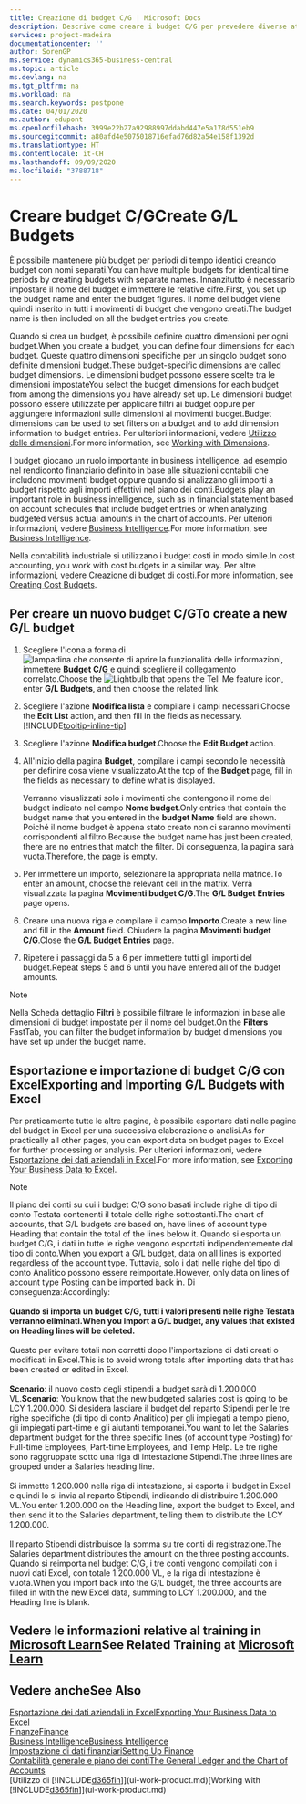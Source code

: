 ```yaml
---
title: Creazione di budget C/G | Microsoft Docs
description: Descrive come creare i budget C/G per prevedere diverse attività finanziarie e assegnare le dimensioni per scopi di business intelligence.
services: project-madeira
documentationcenter: ''
author: SorenGP
ms.service: dynamics365-business-central
ms.topic: article
ms.devlang: na
ms.tgt_pltfrm: na
ms.workload: na
ms.search.keywords: postpone
ms.date: 04/01/2020
ms.author: edupont
ms.openlocfilehash: 3999e22b27a92988997ddabd447e5a178d551eb9
ms.sourcegitcommit: a80afd4e5075018716efad76d82a54e158f1392d
ms.translationtype: HT
ms.contentlocale: it-CH
ms.lasthandoff: 09/09/2020
ms.locfileid: "3788718"
---
```

# <a name="create-gl-budgets"></a><span data-ttu-id="c79ae-103">Creare budget C/G</span><span class="sxs-lookup"><span data-stu-id="c79ae-103">Create G/L Budgets</span></span>
<span data-ttu-id="c79ae-104">È possibile mantenere più budget per periodi di tempo identici creando budget con nomi separati.</span><span class="sxs-lookup"><span data-stu-id="c79ae-104">You can have multiple budgets for identical time periods by creating budgets with separate names.</span></span> <span data-ttu-id="c79ae-105">Innanzitutto è necessario impostare il nome del budget e immettere le relative cifre.</span><span class="sxs-lookup"><span data-stu-id="c79ae-105">First, you set up the budget name and enter the budget figures.</span></span> <span data-ttu-id="c79ae-106">Il nome del budget viene quindi inserito in tutti i movimenti di budget che vengono creati.</span><span class="sxs-lookup"><span data-stu-id="c79ae-106">The budget name is then included on all the budget entries you create.</span></span>  

<span data-ttu-id="c79ae-107">Quando si crea un budget, è possibile definire quattro dimensioni per ogni budget.</span><span class="sxs-lookup"><span data-stu-id="c79ae-107">When you create a budget, you can define four dimensions for each budget.</span></span> <span data-ttu-id="c79ae-108">Queste quattro dimensioni specifiche per un singolo budget sono definite dimensioni budget.</span><span class="sxs-lookup"><span data-stu-id="c79ae-108">These budget-specific dimensions are called budget dimensions.</span></span> <span data-ttu-id="c79ae-109">Le dimensioni budget possono essere scelte tra le dimensioni impostate</span><span class="sxs-lookup"><span data-stu-id="c79ae-109">You select the budget dimensions for each budget from among the dimensions you have already set up.</span></span> <span data-ttu-id="c79ae-110">Le dimensioni budget possono essere utilizzate per applicare filtri ai budget oppure per aggiungere informazioni sulle dimensioni ai movimenti budget.</span><span class="sxs-lookup"><span data-stu-id="c79ae-110">Budget dimensions can be used to set filters on a budget and to add dimension information to budget entries.</span></span> <span data-ttu-id="c79ae-111">Per ulteriori informazioni, vedere [Utilizzo delle dimensioni](finance-dimensions.md).</span><span class="sxs-lookup"><span data-stu-id="c79ae-111">For more information, see [Working with Dimensions](finance-dimensions.md).</span></span>

<span data-ttu-id="c79ae-112">I budget giocano un ruolo importante in business intelligence, ad esempio nel rendiconto finanziario definito in base alle situazioni contabili che includono movimenti budget oppure quando si analizzano gli importi a budget rispetto agli importi effettivi nel piano dei conti.</span><span class="sxs-lookup"><span data-stu-id="c79ae-112">Budgets play an important role in business intelligence, such as in financial statement based on account schedules that include budget entries or when analyzing budgeted versus actual amounts in the chart of accounts.</span></span> <span data-ttu-id="c79ae-113">Per ulteriori informazioni, vedere [Business Intelligence](bi.md).</span><span class="sxs-lookup"><span data-stu-id="c79ae-113">For more information, see [Business Intelligence](bi.md).</span></span>

<span data-ttu-id="c79ae-114">Nella contabilità industriale si utilizzano i budget costi in modo simile.</span><span class="sxs-lookup"><span data-stu-id="c79ae-114">In cost accounting, you work with cost budgets in a similar way.</span></span> <span data-ttu-id="c79ae-115">Per altre informazioni, vedere [Creazione di budget di costi](finance-create-cost-budgets.md).</span><span class="sxs-lookup"><span data-stu-id="c79ae-115">For more information, see [Creating Cost Budgets](finance-create-cost-budgets.md).</span></span>    

## <a name="to-create-a-new-gl-budget"></a><span data-ttu-id="c79ae-116">Per creare un nuovo budget C/G</span><span class="sxs-lookup"><span data-stu-id="c79ae-116">To create a new G/L budget</span></span>  
1. <span data-ttu-id="c79ae-117">Scegliere l'icona a forma di ![lampadina che consente di aprire la funzionalità delle informazioni](media/ui-search/search_small.png "Informazioni sull'operazione che si desidera eseguire"), immettere **Budget C/G** e quindi scegliere il collegamento correlato.</span><span class="sxs-lookup"><span data-stu-id="c79ae-117">Choose the ![Lightbulb that opens the Tell Me feature](media/ui-search/search_small.png "Tell me what you want to do") icon, enter **G/L Budgets**, and then choose the related link.</span></span>  
2. <span data-ttu-id="c79ae-118">Scegliere l'azione **Modifica lista** e compilare i campi necessari.</span><span class="sxs-lookup"><span data-stu-id="c79ae-118">Choose the **Edit List** action, and then fill in the fields as necessary.</span></span> [!INCLUDE[tooltip-inline-tip](includes/tooltip-inline-tip_md.md)]  
3. <span data-ttu-id="c79ae-119">Scegliere l'azione **Modifica budget**.</span><span class="sxs-lookup"><span data-stu-id="c79ae-119">Choose the **Edit Budget** action.</span></span>
4. <span data-ttu-id="c79ae-120">All'inizio della pagina **Budget**, compilare i campi secondo le necessità per definire cosa viene visualizzato.</span><span class="sxs-lookup"><span data-stu-id="c79ae-120">At the top of the **Budget** page, fill in the fields as necessary to define what is displayed.</span></span>  

    <span data-ttu-id="c79ae-121">Verranno visualizzati solo i movimenti che contengono il nome del budget indicato nel campo **Nome budget**.</span><span class="sxs-lookup"><span data-stu-id="c79ae-121">Only entries that contain the budget name that you entered in the **budget Name** field are shown.</span></span> <span data-ttu-id="c79ae-122">Poiché il nome budget è appena stato creato non ci saranno movimenti corrispondenti al filtro.</span><span class="sxs-lookup"><span data-stu-id="c79ae-122">Because the budget name has just been created, there are no entries that match the filter.</span></span> <span data-ttu-id="c79ae-123">Di conseguenza, la pagina sarà vuota.</span><span class="sxs-lookup"><span data-stu-id="c79ae-123">Therefore, the page is empty.</span></span>  
5. <span data-ttu-id="c79ae-124">Per immettere un importo, selezionare la appropriata nella matrice.</span><span class="sxs-lookup"><span data-stu-id="c79ae-124">To enter an amount, choose the relevant cell in the matrix.</span></span> <span data-ttu-id="c79ae-125">Verrà visualizzata la pagina **Movimenti budget C/G**.</span><span class="sxs-lookup"><span data-stu-id="c79ae-125">The **G/L Budget Entries** page opens.</span></span>  
6. <span data-ttu-id="c79ae-126">Creare una nuova riga e compilare il campo **Importo**.</span><span class="sxs-lookup"><span data-stu-id="c79ae-126">Create a new line and fill in the **Amount** field.</span></span> <span data-ttu-id="c79ae-127">Chiudere la pagina **Movimenti budget C/G**.</span><span class="sxs-lookup"><span data-stu-id="c79ae-127">Close the **G/L Budget Entries** page.</span></span>  
7. <span data-ttu-id="c79ae-128">Ripetere i passaggi da 5 a 6 per immettere tutti gli importi del budget.</span><span class="sxs-lookup"><span data-stu-id="c79ae-128">Repeat steps 5 and 6 until you have entered all of the budget amounts.</span></span>  

> [!NOTE]  
>  <span data-ttu-id="c79ae-129">Nella Scheda dettaglio **Filtri** è possibile filtrare le informazioni in base alle dimensioni di budget impostate per il nome del budget.</span><span class="sxs-lookup"><span data-stu-id="c79ae-129">On the **Filters** FastTab, you can filter the budget information by budget dimensions you have set up under the budget name.</span></span>

## <a name="exporting-and-importing-gl-budgets-with-excel"></a><span data-ttu-id="c79ae-130">Esportazione e importazione di budget C/G con Excel</span><span class="sxs-lookup"><span data-stu-id="c79ae-130">Exporting and Importing G/L Budgets with Excel</span></span>
<span data-ttu-id="c79ae-131">Per praticamente tutte le altre pagine, è possibile esportare dati nelle pagine del budget in Excel per una successiva elaborazione o analisi.</span><span class="sxs-lookup"><span data-stu-id="c79ae-131">As for practically all other pages, you can export data on budget pages to Excel for further processing or analysis.</span></span> <span data-ttu-id="c79ae-132">Per ulteriori informazioni, vedere [Esportazione dei dati aziendali in Excel](about-export-data.md).</span><span class="sxs-lookup"><span data-stu-id="c79ae-132">For more information, see [Exporting Your Business Data to Excel](about-export-data.md).</span></span>

> [!NOTE]
> <span data-ttu-id="c79ae-133">Il piano dei conti su cui i budget C/G sono basati include righe di tipo di conto Testata contenenti il totale delle righe sottostanti.</span><span class="sxs-lookup"><span data-stu-id="c79ae-133">The chart of accounts, that G/L budgets are based on, have lines of account type Heading that contain the total of the lines below it.</span></span> <span data-ttu-id="c79ae-134">Quando si esporta un budget C/G, i dati in tutte le righe vengono esportati indipendentemente dal tipo di conto.</span><span class="sxs-lookup"><span data-stu-id="c79ae-134">When you export a G/L budget, data on all lines is exported regardless of the account type.</span></span> <span data-ttu-id="c79ae-135">Tuttavia, solo i dati nelle righe del tipo di conto Analitico possono essere reimportate.</span><span class="sxs-lookup"><span data-stu-id="c79ae-135">However, only data on lines of account type Posting can be imported back in.</span></span> <span data-ttu-id="c79ae-136">Di conseguenza:</span><span class="sxs-lookup"><span data-stu-id="c79ae-136">Accordingly:</span></span> <br /><br /> <span data-ttu-id="c79ae-137">**Quando si importa un budget C/G, tutti i valori presenti nelle righe Testata verranno eliminati.**</span><span class="sxs-lookup"><span data-stu-id="c79ae-137">**When you import a G/L budget, any values that existed on Heading lines will be deleted.**</span></span> <br /><br /> <span data-ttu-id="c79ae-138">Questo per evitare totali non corretti dopo l'importazione di dati creati o modificati in Excel.</span><span class="sxs-lookup"><span data-stu-id="c79ae-138">This is to avoid wrong totals after importing data that has been created or edited in Excel.</span></span><br /><br /> <span data-ttu-id="c79ae-139">**Scenario**: il nuovo costo degli stipendi a budget sarà di 1.200.000 VL.</span><span class="sxs-lookup"><span data-stu-id="c79ae-139">**Scenario**: You know that the new budgeted salaries cost is going to be LCY 1.200.000.</span></span> <span data-ttu-id="c79ae-140">Si desidera lasciare il budget del reparto Stipendi per le tre righe specifiche (di tipo di conto Analitico) per gli impiegati a tempo pieno, gli impiegati part-time e gli aiutanti temporanei.</span><span class="sxs-lookup"><span data-stu-id="c79ae-140">You want to let the Salaries department budget for the three specific lines (of account type Posting) for Full-time Employees, Part-time Employees, and Temp Help.</span></span> <span data-ttu-id="c79ae-141">Le tre righe sono raggruppate sotto una riga di intestazione Stipendi.</span><span class="sxs-lookup"><span data-stu-id="c79ae-141">The three lines are grouped under a Salaries heading line.</span></span><br /><br /><span data-ttu-id="c79ae-142">Si immette 1.200.000 nella riga di intestazione, si esporta il budget in Excel e quindi lo si invia al reparto Stipendi, indicando di distribuire 1.200.000 VL.</span><span class="sxs-lookup"><span data-stu-id="c79ae-142">You enter 1.200.000 on the Heading line, export the budget to Excel, and then send it to the Salaries department, telling them to distribute the LCY 1.200.000.</span></span><br /><br /> <span data-ttu-id="c79ae-143">Il reparto Stipendi distribuisce la somma su tre conti di registrazione.</span><span class="sxs-lookup"><span data-stu-id="c79ae-143">The Salaries department distributes the amount on the three posting accounts.</span></span> <span data-ttu-id="c79ae-144">Quando si reimporta nel budget C/G, i tre conti vengono compilati con i nuovi dati Excel, con totale 1.200.000 VL, e la riga di intestazione è vuota.</span><span class="sxs-lookup"><span data-stu-id="c79ae-144">When you import back into the G/L budget, the three accounts are filled in with the new Excel data, summing to LCY 1.200.000, and the Heading line is blank.</span></span>

## <a name="see-related-training-at-microsoft-learn"></a><span data-ttu-id="c79ae-145">Vedere le informazioni relative al training in [Microsoft Learn](/learn/modules/budgets-exchange-rates-dynamics-365-business-central/index)</span><span class="sxs-lookup"><span data-stu-id="c79ae-145">See Related Training at [Microsoft Learn](/learn/modules/budgets-exchange-rates-dynamics-365-business-central/index)</span></span>

## <a name="see-also"></a><span data-ttu-id="c79ae-146">Vedere anche</span><span class="sxs-lookup"><span data-stu-id="c79ae-146">See Also</span></span>
[<span data-ttu-id="c79ae-147">Esportazione dei dati aziendali in Excel</span><span class="sxs-lookup"><span data-stu-id="c79ae-147">Exporting Your Business Data to Excel</span></span>](about-export-data.md)  
[<span data-ttu-id="c79ae-148">Finanze</span><span class="sxs-lookup"><span data-stu-id="c79ae-148">Finance</span></span>](finance.md)  
[<span data-ttu-id="c79ae-149">Business Intelligence</span><span class="sxs-lookup"><span data-stu-id="c79ae-149">Business Intelligence</span></span>](bi.md)  
[<span data-ttu-id="c79ae-150">Impostazione di dati finanziari</span><span class="sxs-lookup"><span data-stu-id="c79ae-150">Setting Up Finance</span></span>](finance-setup-finance.md)  
[<span data-ttu-id="c79ae-151">Contabilità generale e piano dei conti</span><span class="sxs-lookup"><span data-stu-id="c79ae-151">The General Ledger and the Chart of Accounts</span></span>](finance-general-ledger.md)  
<span data-ttu-id="c79ae-152">[Utilizzo di [!INCLUDE[d365fin](includes/d365fin_md.md)]](ui-work-product.md)</span><span class="sxs-lookup"><span data-stu-id="c79ae-152">[Working with [!INCLUDE[d365fin](includes/d365fin_md.md)]](ui-work-product.md)</span></span>  
